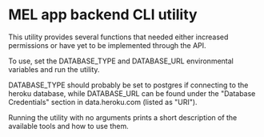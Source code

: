 # MEL app backend CLI utility #

This utility provides several functions that needed either increased
permissions or have yet to be implemented through the API.

To use, set the DATABASE\_TYPE and DATABASE\_URL environmental variables and
run the utility.

DATABASE\_TYPE should probably be set to postgres if connecting to the heroku
database, while DATABASE\_URL can be found under the "Database Credentials"
section in data.heroku.com (listed as "URI").

Running the utility with no arguments prints a short description of the
available tools and how to use them.

